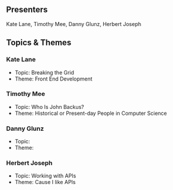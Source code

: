 ## Presenters

Kate Lane, Timothy Mee, Danny Glunz, Herbert Joseph

## Topics & Themes

### Kate Lane

* Topic: Breaking the Grid
* Theme: Front End Development

### Timothy Mee

* Topic: Who Is John Backus?
* Theme: Historical or Present-day People in Computer Science

### Danny Glunz

* Topic:
* Theme:

### Herbert Joseph

* Topic: Working with APIs
* Theme: Cause I like APIs
